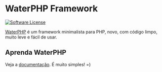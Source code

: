 # WaterPHP Framework

[![Software License](https://img.shields.io/badge/license-MIT-brightgreen.svg?style=flat-square)](LICENSE.txt)

[WaterPHP](http://www.waterphp.org) é um framework minimalista para PHP, novo, com código limpo, muito leve e fácil de usar.

## Aprenda WaterPHP

Veja a [documentação](http://waterphp.org/doc.html). É muito simples! =)